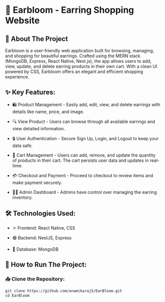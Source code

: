 # 🌸 Earbloom - Earring Shopping Website
## 📌 About The Project
Earbloom is a user-friendly web application built for browsing, managing, and shopping for beautiful earrings. Crafted using the MERN stack (MongoDB, Express, React Native, Nest.js), the app allows users to add, view, update, and delete earring products in their own cart. With a clean UI powered by CSS, Earbloom offers an elegant and efficient shopping experience.

## ✨ Key Features:
- 🛍️ Product Management - Easily add, edit, view, and delete earrings with details like name, price, and image.

- 🔍 View Product - Users can browse through all available earrings and view detailed information.

- 🔒 User Authentication - Secure Sign Up, Login, and Logout to keep your data safe.

- 🛒 Cart Management - Users can add, remove, and update the quantity of products in their cart. The cart persists user data and updates in real-time.

- 💳 Checkout and Payment - Proceed to checkout to review items and make payment securely.

- 👩‍💻 Admin Dashboard - Admins have control over managing the earring inventory.


## 🛠️ Technologies Used:
- ⚛️ Frontend: React Native, CSS

- 🟢 Backend: NestJS, Express

- 🍃 Database: MongoDB


## 🚀 How to Run The Project:

### 📥 Clone the Repository:

```html
git clone https://github.com/anamikaraj5/EarBloom.git
cd EarBloom
```
